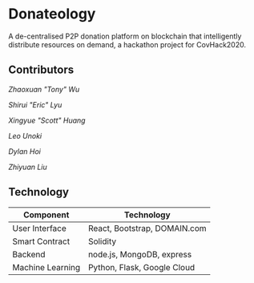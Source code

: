 # Donateology

A de-centralised P2P donation platform on blockchain that intelligently distribute resources on demand, a hackathon project for CovHack2020.

## Contributors

*Zhaoxuan "Tony" Wu*

*Shirui "Eric" Lyu*

*Xingyue "Scott" Huang*

*Leo Unoki*

*Dylan Hoi*

*Zhiyuan Liu*

## Technology

| Component        | Technology                   |
| ---------------- | ---------------------------- |
| User Interface   | React, Bootstrap, DOMAIN.com |
| Smart Contract   | Solidity                     |
| Backend          | node.js, MongoDB, express    |
| Machine Learning | Python, Flask, Google Cloud  |
